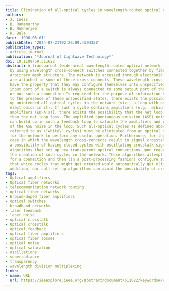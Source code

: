 ```yaml
---
title: Elimination of all-optical cycles in wavelength-routed optical networks
authors:
- J. Iness
- B. Ramamurthy
- B. Mukherjee
- K. Bala
date: '1996-06-01'
publishDate: '2024-07-21T02:26:09.439435Z'
publication_types:
- article-journal
publication: '*Journal of Lightwave Technology*'
doi: 10.1109/50.511622
abstract: A transparent (wide-area) wavelength-routed optical network may be constructed
  by using wavelength cross-connect switches connected together by fiber to form an
  arbitrary mesh structure. The network is accessed through electronic stations that
  are attached to some of these cross-connects. These wavelength cross-connect switches
  have the property that they may configure themselves into unspecified states. Each
  input port of a switch is always connected to some output port of the switch whether
  or not such a connection Is required for the purpose of information transfer. Due
  to the presence of these unspecified states, there exists the possibility of setting
  up unintended all-optical cycles in the network (viz., a loop with no terminating
  electronics in it). If such a cycle contains amplifiers [e.g., erbium-doped fiber
  amplifiers (EDFA's)], there exists the possibility that the net loop gain is greater
  than the net loop loss. The amplified spontaneous emission (ASE) noise from amplifiers
  can build up in such a feedback loop to saturate the amplifiers and result in oscillations
  of the ASE noise in the loop. Such all-optical cycles as defined above (and hereafter
  referred to as \"white\" cycles) must be eliminated from an optical network in order
  for the network to perform any useful operation. Furthermore, for the realistic
  case in which the wavelength cross-connects result in signal crosstalk, there is
  a possibility of having closed cycles with oscillating crosstalk signals. We examine
  algorithms that set up new transparent optical connections upon request while avoiding
  the creation of such cycles in the network. These algorithms attempt to find a route
  for a connection and then (in a post-processing fashion) configure switches such
  that white cycles that might get created would automatically get eliminated. In
  addition, our call-set-up algorithms can avoid the possibility of crosstalk cycles.
tags:
- Optical amplifiers
- Optical fiber networks
- telecommunication network routing
- optical fiber networks
- Erbium-doped fiber amplifiers
- optical switches
- broadband networks
- laser feedback
- laser noise
- optical crosstalk
- Optical crosstalk
- optical feedback
- optical fiber amplifiers
- optical fiber losses
- optical noise
- optical saturation
- oscillations
- superradiance
- transparency
- wavelength division multiplexing
links:
- name: URL
  url: https://ieeexplore.ieee.org/abstract/document/511622/keywords#keywords
---
```

